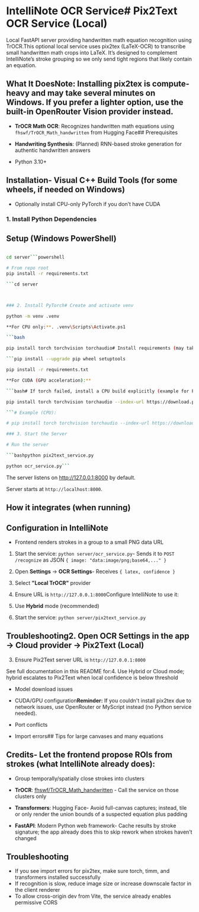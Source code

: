# IntelliNote OCR Service# Pix2Text OCR Service (Local)



Local FastAPI server providing handwritten math equation recognition using TrOCR.This optional local service uses pix2tex (LaTeX-OCR) to transcribe small handwritten math crops into LaTeX. It’s designed to complement IntelliNote’s stroke grouping so we only send tight regions that likely contain an equation.



## What It DoesNote: Installing pix2tex is compute-heavy and may take several minutes on Windows. If you prefer a lighter option, use the built-in OpenRouter Vision provider instead.



- **TrOCR Math OCR**: Recognizes handwritten math equations using `fhswf/TrOCR_Math_handwritten` from Hugging Face## Prerequisites

- **Handwriting Synthesis**: (Planned) RNN-based stroke generation for authentic handwritten answers

- Python 3.10+

## Installation- Visual C++ Build Tools (for some wheels, if needed on Windows)

- Optionally install CPU-only PyTorch if you don’t have CUDA

### 1. Install Python Dependencies

## Setup (Windows PowerShell)

```bash

cd server```powershell

# From repo root
pip install -r requirements.txt

```cd server



### 2. Install PyTorch# Create and activate venv

python -m venv .venv

**For CPU only:**. .venv\Scripts\Activate.ps1

```bash

pip install torch torchvision torchaudio# Install requirements (may take several minutes)

```pip install --upgrade pip wheel setuptools

pip install -r requirements.txt

**For CUDA (GPU acceleration):**

```bash# If torch failed, install a CPU build explicitly (example for PyTorch 2.2+)

pip install torch torchvision torchaudio --index-url https://download.pytorch.org/whl/cu118# Visit https://pytorch.org/get-started/locally/ for the correct command

```# Example (CPU):

# pip install torch torchvision torchaudio --index-url https://download.pytorch.org/whl/cpu

### 3. Start the Server

# Run the server

```bashpython pix2text_service.py

python ocr_service.py```

```

The server listens on http://127.0.0.1:8000 by default.

Server starts at `http://localhost:8000`.

## How it integrates (when running)

## Configuration in IntelliNote

- Frontend renders strokes in a group to a small PNG data URL

1. Start the service: `python server/ocr_service.py`- Sends it to `POST /recognize` as JSON `{ image: "data:image/png;base64,..." }`

2. Open **Settings** → **OCR Settings**- Receives `{ latex, confidence }`

3. Select **"Local TrOCR"** provider

4. Ensure URL is `http://127.0.0.1:8000`Configure IntelliNote to use it:

5. Use **Hybrid** mode (recommended)

1. Start the service: `python server/pix2text_service.py`

## Troubleshooting2. Open OCR Settings in the app → Cloud provider → Pix2Text (Local)

3. Ensure Pix2Text server URL is `http://127.0.0.1:8000`

See full documentation in this README for:4. Use Hybrid or Cloud mode; hybrid escalates to Pix2Text when local confidence is below threshold

- Model download issues

- CUDA/GPU configuration**Reminder:** If you couldn't install pix2tex due to network issues, use OpenRouter or MyScript instead (no Python service needed).

- Port conflicts

- Import errors## Tips for large canvases and many equations



## Credits- Let the frontend propose ROIs from strokes (what IntelliNote already does):

  - Group temporally/spatially close strokes into clusters

- **TrOCR**: [fhswf/TrOCR_Math_handwritten](https://huggingface.co/fhswf/TrOCR_Math_handwritten)  - Call the service on those clusters only

- **Transformers**: Hugging Face- Avoid full-canvas captures; instead, tile or only render the union bounds of a suspected equation plus padding

- **FastAPI**: Modern Python web framework- Cache results by stroke signature; the app already does this to skip rework when strokes haven’t changed


## Troubleshooting

- If you see import errors for pix2tex, make sure torch, timm, and transformers installed successfully
- If recognition is slow, reduce image size or increase downscale factor in the client renderer
- To allow cross-origin dev from Vite, the service already enables permissive CORS
